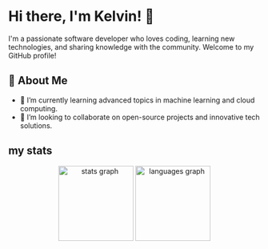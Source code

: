 # Hi there, I'm Kelvin! 👋

I'm a passionate software developer who loves coding, learning new technologies, and sharing knowledge with the community. Welcome to my GitHub profile!

## 🚀 About Me

- 🌱 I’m currently learning advanced topics in machine learning and cloud computing.
- 👯 I’m looking to collaborate on open-source projects and innovative tech solutions.

## my stats
<div align="center">
  <img src="https://github-readme-stats.vercel.app/api?username=kelvinlikescoding&hide_title=false&hide_rank=false&show_icons=true&include_all_commits=true&count_private=true&disable_animations=false&theme=dark&locale=en&hide_border=true" height="150" alt="stats graph"  />
  <img src="https://github-readme-stats.vercel.app/api/top-langs?username=kelvinlikescoding&locale=en&hide_title=false&layout=compact&card_width=320&langs_count=5&theme=dark&hide_border=true" height="150" alt="languages graph"  />
</div>
